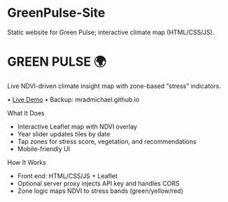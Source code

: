 # GreenPulse-Site
Static website for Green Pulse; interactive climate map (HTML/CSS/JS).
# GREEN PULSE 🌍
Live NDVI-driven climate insight map with zone-based “stress” indicators.

• [Live Demo](https://greenpulse.earth/)
• Backup: mradmichael.github.io


What It Does
- Interactive Leaflet map with NDVI overlay
- Year slider updates tiles by date
- Tap zones for stress score, vegetation, and recommendations
- Mobile-friendly UI

How It Works
- Front end: HTML/CSS/JS + Leaflet
- Optional server proxy injects API key and handles CORS
- Zone logic maps NDVI to stress bands (green/yellow/red)

